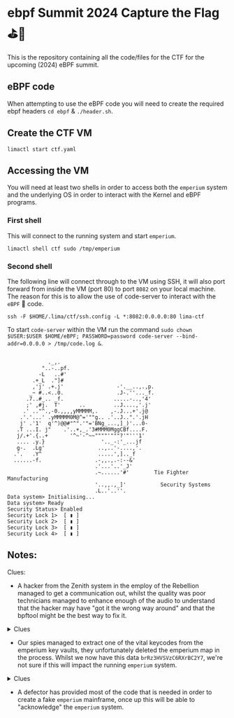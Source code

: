 # ebpf Summit 2024 Capture the Flag ⛳️🐝 

This is the repository containing all the code/files for the CTF for the upcoming (2024) eBPF summit.

## eBPF code

When attempting to use the eBPF code you will need to create the required ebpf headers `cd ebpf` & `./header.sh`. 

## Create the CTF VM

`limactl start ctf.yaml`

## Accessing the VM

You will need at least two shells in order to access both the `emperium` system and the underlying OS in order to interact with the Kernel and eBPF programs.

### First shell

This will connect to the running system and start `emperium`.

`limactl shell ctf sudo /tmp/emperium`

### Second shell

The following line will connect through to the VM using SSH, it will also port forward from inside the VM (port 80) to port `8082` on your local machine. The reason for this is to allow the use of code-server to interact with the `eBPF` 🐝 code.

`ssh -F $HOME/.lima/ctf/ssh.config -L *:8082:0.0.0.0:80 lima-ctf`

To start `code-server` within the VM run the command `sudo chown $USER:$USER $HOME/eBPF; PASSWORD=password code-server --bind-addr=0.0.0.0 > /tmp/code.log &`.

```

             ._,.
           "..-..pf.
          -L   ..#'
        .+_L  ."]#
        ,'j' .+.j'                 -'.__..,.,p.
       _~ #..<..0.                 .J-.''..._f.
      .7..#_.. _f.                .....-..,'4'
      ;' ,#j.  T'      ..         ..J....,'.j'
     .' .."^.,-0.,,,,yMMMMM,.    ,-.J...+'.j@
    .'.'...' .yMMMMM0M@^='""g.. .'..J..".'.jH
    j' .'1'  q'^)@@#"^".'"='BNg_...,]_)'...0-
   .T ...I. j"    .'..+,_.'3#MMM0MggCBf....F.
   j/.+'.{..+       '^~'-^~~""""'"""?'"'''1'
   .... .y.}                  '.._-:'_...jf 
   g-.  .Lg'                 ..,..'-....,'.
  .'.   .Y^                  .....',].._f
  ......-f.                 .-,,.,.-:--&'
                            .'...'..'_J'
                            .~......'#'        Tie Fighter Manufacturing   
                            '..,,.,_]'           Security Systems
                            .L..'..''.
Data system> Initialising...
Data system> Ready
Security Status> Enabled
Security Lock 1>  [ ▮ ]
Security Lock 2>  [ ▮ ]
Security Lock 3>  [ ▮ ]
Security Lock 4>  [ ▮ ]
```

## Notes:

Clues:

- A hacker from the Zenith system in the employ of the Rebellion managed to get a communication out, whilst the quality was poor technicians managed to enhance enough of the audio to understand that the hacker may have "got it the wrong way around" and that the bpftool might be the best way to fix it.

<details>
<summary>Clues</summary>
<details>
<summary>First Clue</summary>
  
  `bpftool` can be used to list all of the maps
<details>
<summary>Second Clue</summary>
  
  `bpftool` can dump the contents of a specific map **ID**
<details>
<summary>Final Clue</summary>
  
  `bpftool` can update the contents of the specific key/value within a map.
</details>
</details>
</details>
</details>

- Our spies managed to extract one of the vital keycodes from the emperium key vaults, they unfortunately deleted the emperium map in the process. Whilst we now have this data `brRz3HVSVzC6RXrBC2Y7`, we're not sure if this will impact the running `emperium` system.

<details>
<summary>Clues</summary>
<details>
<summary>First Clue</summary>
  
  Partially completed code should help you achieve this, you'll need to look at an existing map to understand the key/values
<details>
<summary>Second Clue</summary>
  
  An `eBPF` map will only exist as long as a program has a reference too it, otherwise it will be garbage collected.
</details>
</details>
</details>

- A defector has provided most of the code that is needed in order to create a fake `emperium` mainframe, once up this will be able to "acknowledge" the `emperium` system.

